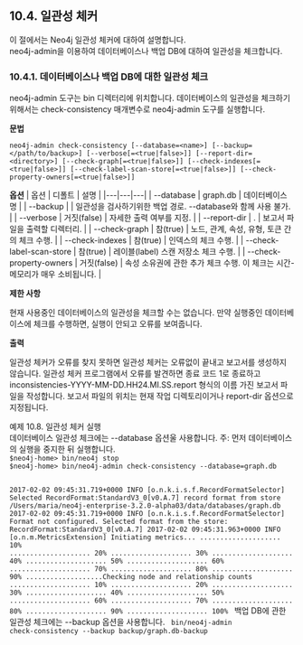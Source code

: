 ## 10.4. 일관성 체커
<div class="abstract">
이 절에서는 Neo4j 일관성 체커에 대하여 설명합니다.
</div>
neo4j-admin을 이용하여 데이터베이스나 백업 DB에 대하여 일관성을 체크합니다.

### 10.4.1. 데이터베이스나 백업 DB에 대한 일관성 체크

neo4j-admin 도구는 bin 디렉터리에 위치합니다. 데이터베이스의 일관성을 체크하기 위해서는 check-consistency 매개변수로 neo4j-admin 도구를 실행합니다.

**문법**
```
neo4j-admin check-consistency [--database=<name>] [--backup=</path/to/backup>] [--verbose[=<true|false>]] [--report-dir=<directory>] [--check-graph[=<true|false>]] [--check-indexes[=<true|false>]] [--check-label-scan-store[=<true|false>]] [--check-property-owners[=<true|false>]]
```
**옵션**
| 옵션 | 디폴트 | 설명 |
|---|---|---|
| --database | graph.db | 데이터베이스 명 |
| --backup |  | 일관성을 검사하기위한 백업 경로. --database와 함께 사용 불가. |
| --verbose | 거짓(false) | 자세한 출력 여부를 지정. |
| --report-dir | . | 보고서 파일을 출력할 디렉터리. |
| --check-graph | 참(true) | 노드, 관계, 속성, 유형, 토큰 간의 체크 수행. |
| --check-indexes | 참(true) | 인덱스의 체크 수행. |
| --check-label-scan-store | 참(true) | 레이블(label) 스캔 저장소 체크 수행. |
| --check-property-owners | 거짓(false) | 속성 소유권에 관한 추가 체크 수행. 이 체크는 시간-메모리가 매우 소비됩니다. |

**제한 사항**

현재 사용중인 데이터베이스의 일관성을 체크할 수는 없습니다. 만약 실행중인 데이터베이스에 체크를 수행하면, 실행이 안되고 오류를 보여줍니다.

**출력**

일관성 체커가 오류를 찾지 못하면 일관성 체커는 오류없이 끝내고 보고서를 생성하지 않습니다. 일관성 체커 프로그램에서 오류를 발견하면 종료 코드 1로 종료하고 inconsistencies-YYYY-MM-DD.HH24.MI.SS.report 형식의 이름 가진 보고서 파일을 작성합니다. 보고서 파일의 위치는 현재 작업 디렉토리이거나 report-dir 옵션으로 지정됩니다.
<div class="example">
예제 10.8. 일관성 체커 실행  
<div class="example-contents">
데이터베이스 일관성 체크에는 --database 옵션울 사용합니다. 주: 먼저 데이터베이스의 실행을 중지한 뒤 실행합니다.
<code>
$neo4j-home> bin/neo4j stop
$neo4j-home> bin/neo4j-admin check-consistency --database=graph.db

2017-02-02 09:45:31.719+0000 INFO  [o.n.k.i.s.f.RecordFormatSelector] Selected RecordFormat:StandardV3_0[v0.A.7] record format from store /Users/maria/neo4j-enterprise-3.2.0-alpha03/data/databases/graph.db
2017-02-02 09:45:31.719+0000 INFO  [o.n.k.i.s.f.RecordFormatSelector] Format not configured. Selected format from the store: RecordFormat:StandardV3_0[v0.A.7]
2017-02-02 09:45:31.963+0000 INFO  [o.n.m.MetricsExtension] Initiating metrics...
....................  10%
....................  20%
....................  30%
....................  40%
....................  50%
....................  60%
....................  70%
....................  80%
....................  90%
...................Checking node and relationship counts
....................  10%
....................  20%
....................  30%
....................  40%
....................  50%
....................  60%
....................  70%
....................  80%
....................  90%
.................... 100%
</code>
백업 DB에 관한 일관성 체크에는 --backup 옵션을 사용합니다.
<code>
bin/neo4j-admin check-consistency --backup backup/graph.db-backup
</code></div></div>